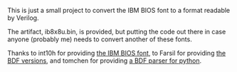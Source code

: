 This is just a small project to convert the IBM BIOS font to a format readable
by Verilog.

The artifact, ib8x8u.bin, is provided, but putting the code out there in case
anyone (probably me) needs to convert another of these fonts.

Thanks to int10h for providing [the IBM BIOS font](https://int10h.org/oldschool-pc-fonts/fontlist/?1#ibm-bios),
to Farsil for providing [the BDF versions](https://github.com/farsil/ibmfonts/),
and tomchen for providing [a BDF parser for python](https://github.com/tomchen/bdfparser).
